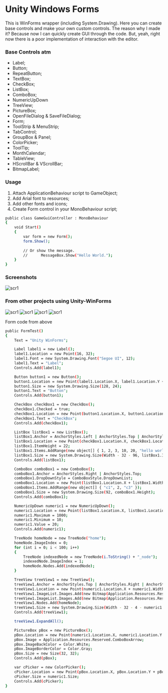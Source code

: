 # Unity Windows Forms

This is WinForms wrapper (including System.Drawing). Here you can create base controls and make your own custom controls. The reason why I made it? Because now I can quickly create GUI through the code. But, yeah, right now there is a poor implementation of interaction with the editor.

### Base Controls atm
- Label;
- Button;
- RepeatButton;
- TextBox;
- CheckBox;
- ListBox;
- ComboBox;
- NumericUpDown
- TreeView;
- PictureBox;
- OpenFileDialog & SaveFileDialog;
- Form;
- ToolStrip & MenuStrip;
- TabControl;
- GroupBox & Panel;
- ColorPicker;
- ToolTip;
- MonthCalendar;
- TableView;
- HScrollBar & VScrollBar;
- BitmapLabel;

### Usage

1. Attach ApplicationBehaviour script to GameObject;
2. Add Arial font to resources;
3. Add other fonts and icons; 
4. Create Form control in your MonoBehaviour script;
```sh
public class GameGuiController : MonoBehaviour
{
	void Start()
	{
		var form = new Form();
		form.Show();
		
		// Or show the message.
		// 		MessageBox.Show("Hello World.");
	}
}
```

### Screenshots
![scr1](http://i.imgur.com/LCQsFgv.png)

### From other projects using Unity-WinForms
![scr1](http://i.imgur.com/njQZbCP.png)
![scr1](http://i.imgur.com/I9H0AWt.png)
![scr1](http://i.imgur.com/nZUFZCe.png)
![scr1](http://i.imgur.com/GpiWviP.png)

Form code from above
```sh
public FormTest()
{
    Text = "Unity WinForms";

    Label label1 = new Label();
    label1.Location = new Point(16, 32);
    label1.Font = new System.Drawing.Font("Segoe UI", 12);
    label1.Text = "Label";
    Controls.Add(label1);

    Button button1 = new Button();
    button1.Location = new Point(label1.Location.X, label1.Location.Y + label1.Height + 4);
    button1.Size = new System.Drawing.Size(128, 24);
    button1.Text = "Button";
    Controls.Add(button1);

    CheckBox checkBox1 = new CheckBox();
    checkBox1.Checked = true;
    checkBox1.Location = new Point(button1.Location.X, button1.Location.Y + button1.Height + 4);
    checkBox1.Text = "CheckBox";
    Controls.Add(checkBox1);

    ListBox listBox1 = new ListBox();
    listBox1.Anchor = AnchorStyles.Left | AnchorStyles.Top | AnchorStyles.Right;
    listBox1.Location = new Point(checkBox1.Location.X, checkBox1.Location.Y + checkBox1.Height + 4);
    listBox1.ItemHeight = 22;
    listBox1.Items.AddRange(new object[] { 1, 2, 3, 10, 20, "hello world", this.ToString() });
    listBox1.Size = new System.Drawing.Size(Width - 32 - 96, listBox1.ItemHeight * 5 - 1);
    Controls.Add(listBox1);

    ComboBox comboBox1 = new ComboBox();
    comboBox1.Anchor = AnchorStyles.Right | AnchorStyles.Top;
    comboBox1.DropDownStyle = ComboBoxStyle.DropDownList;
    comboBox1.Location = new Point(listBox1.Location.X + listBox1.Width + 4, listBox1.Location.Y);
    comboBox1.Items.AddRange(new object[] { "c1", 2, "c3" });
    comboBox1.Size = new System.Drawing.Size(92, comboBox1.Height);
    Controls.Add(comboBox1);

    NumericUpDown numeric1 = new NumericUpDown();
    numeric1.Location = new Point(listBox1.Location.X, listBox1.Location.Y + listBox1.Height + 4);
    numeric1.Maximum = 1000;
    numeric1.Minimum = 10;
    numeric1.Value = 20;
    Controls.Add(numeric1);

    TreeNode homeNode = new TreeNode("home");
    homeNode.ImageIndex = 0;
    for (int i = 0; i < 100; i++)
    {
        TreeNode indexedNode = new TreeNode(i.ToString() + "_node");
        indexedNode.ImageIndex = 1;
        homeNode.Nodes.Add(indexedNode);
    }

    TreeView treeView1 = new TreeView();
    treeView1.Anchor = AnchorStyles.Top | AnchorStyles.Right | AnchorStyles.Left;
    treeView1.Location = new Point(numeric1.Location.X + numeric1.Width + 4, numeric1.Location.Y);
    treeView1.ImageList.Images.Add(new Bitmap(Application.Resources.Reserved.ArrowDown));
    treeView1.ImageList.Images.Add(new Bitmap(Application.Resources.Reserved.ArrowRight));
    treeView1.Nodes.Add(homeNode);
    treeView1.Size = new System.Drawing.Size(Width - 32 - 4 - numeric1.Width, 96);
    Controls.Add(treeView1);

    treeView1.ExpandAll();

    PictureBox pBox = new PictureBox();
    pBox.Location = new Point(numeric1.Location.X, numeric1.Location.Y + numeric1.Height + 4);
    pBox.Image = Application.Resources.Reserved.ComboBoxArrow;
    pBox.ImageBackColor = Color.White;
    pBox.ImageBorderColor = Color.Gray;
    pBox.Size = new Size(32, 32);
    Controls.Add(pBox);

    var cPicker = new ColorPicker();
    cPicker.Location = new Point(pBox.Location.X, pBox.Location.Y + pBox.Height + 4);
    cPicker.Size = numeric1.Size;
    Controls.Add(cPicker);
}
```
